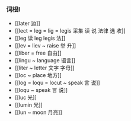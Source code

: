 ### 词根l
- [[later 边]]
- [[lect  = leg  = lig = legis   采集 读 说  法律 选 收]]
- [[leg 读  leg legis 法]]
- [[lev = liev ~  raise 举 升]]
- [[liber = free 自由]]
- [[lingu ~ language 语言]]
- [[liter ~ letter 文字 字母]]
- [[loc  ~ place 地方]]
- [[log = loqu = locut  ~ speak  言 说]]
- [[loqu ~ speak 言 说]]
- [[luc 光]]
- [[lumin 光]]
- [[lun ~ moon 月亮]]
